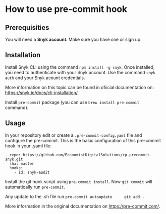 # How to use pre-commit hook

## Prerequisities

You will need a **Snyk account**. Make sure you have one or sign up.

## Installation

Install Snyk CLI using the command `npm install -g snyk`. Once installed, you need to authenticate with your Snyk account. Use the command `snyk auth` and your Snyk acount credentials.

More information on this topic can be found in ofiicial documentation on: https://snyk.io/docs/cli-installation/

Install `pre-commit` package (you can use `brew install pre-commit` command).

## Usage

In your repository edit or create a `.pre-commit-config.yaml` file and configure the pre-commit. This is the basic configuration of this pre-commit hook in your .yaml file:

```
- repo: https://github.com/EconomistDigitalSolutions/cp-precommit-snyk.git
  sha: master
  hooks:
    - id: snyk-audit
```

Install the git hook script using `pre-commit install`. Now `git commit` will automatically run `pre-commit`.

Any update to the .sh file run
`pre-commit autoupdate     `
`git add . `

More information in the original documentation on https://pre-commit.com/.
